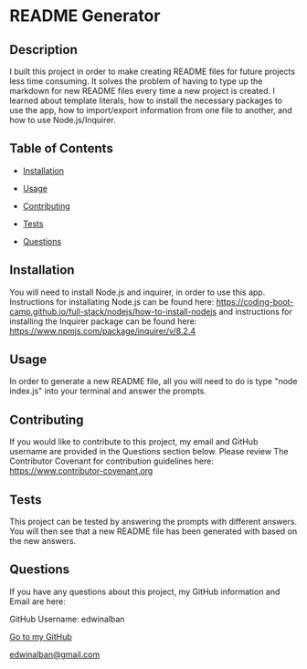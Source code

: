 # README Generator 

## Description

I built this project in order to make creating README files for future projects less time consuming. It solves the problem of having to type up the markdown for new README files every time a new project is created. I learned about template literals, how to install the necessary packages to use the app, how to import/export information from one file to another, and how to use Node.js/Inquirer.

## Table of Contents

- [Installation](#installation)
- [Usage](#usage)

- [Contributing](#contributing)
- [Tests](#tests)
- [Questions](#questions)

## Installation

You will need to install Node.js and inquirer, in order to use this app. Instructions for installating Node.js can be found here: https://coding-boot-camp.github.io/full-stack/nodejs/how-to-install-nodejs and instructions for installing the Inquirer package can be found here: https://www.npmjs.com/package/inquirer/v/8.2.4

## Usage

In order to generate a new README file, all you will need to do is type "node index.js" into your terminal and answer the prompts.





## Contributing

If you would like to contribute to this project, my email and GitHub username are provided in the Questions section below. Please review The Contributor Covenant for contribution guidelines here: https://www.contributor-covenant.org

## Tests

This project can be tested by answering the prompts with different answers. You will then see that a new README file has been generated with based on the new answers.

## Questions

If you have any questions about this project, my GitHub information and Email are here:

GitHub Username: edwinalban

[Go to my GitHub](https://github.com/edwinalban)

edwinalban@gmail.com
